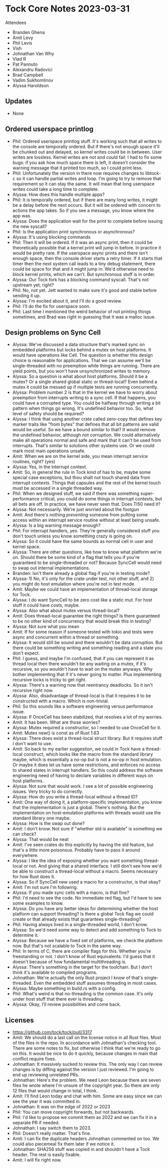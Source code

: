# Tock Core Notes 2023-03-31

Attendees
 - Branden Ghena
 - Amit Levy
 - Phil Levis
 - Vish
 - Johnathan Van Why
 - Vlad R
 - Pat Pannuto
 - Alexandru Radovici
 - Brad Campbell
 - Vadim Sukhomlinov
 - Alyssa Haroldson


## Updates
 * None


## Ordered userspace printlog
 * Phil: Ordered userspace printlog stuff. It's working such that all writes to the console are temporally ordered. But if there's not enough space it'll be chunked out and delayed, so kernel writes could be in between. User writes are lossless. Kernel writes are not and could fail. I had to fix some bugs: if you ask how much space there is left, it doesn't consider the warning message that it printed too much, so I could print less.
 * Phil: Unfortunately the version in there now requires changes to libtock-c so it can handle partial writes and loop. I'm going to try to remove that requirement so it can stay the same. It will mean that long userspace writes could take a long time to complete.
 * Alyssa: How does this handle multiple apps?
 * Phil: It is temporally ordered, but if there are many long writes, it might be a delay before the next occurs. But it will be ordered with concern to actions the app takes. So if you see a message, you know where the app was.
 * Alyssa: Does the application wait for the print to complete before issuing the new syscall?
 * Phil: Is the application print synchronous or asynchronous?
 * Alyssa: It's using blocking commands
 * Phil: Then it will be ordered. If it was an async print, then it could be theoretically possible that a kernel print will jump in before. In practice it would be pretty rare. If the userspace async prints and there isn't enough space, then the console driver starts a retry timer. If it starts that timer then the next system call leads to a tiny debug statement, there could be space for that and it might jump in. We'd otherwise need to block kernel prints, which we can't. But synchronous stuff is in order.
 * Alyssa: Our Tock fork has a blocking command syscall. That's not upstream yet, right?
 * Phil: No, not yet. Jett wanted to make sure it's good and stable before sending it up.
 * Alyssa: I'm excited about it, and I'll do a good review.
 * Phil: I'll do the fix for userspace soon.
 * Phil: Last time I mentioned the weird behavior of not printing things sometimes, and Brad was right in guessing that it was a malloc issue.


## Design problems on Sync Cell
 * Alyssa: We've discussed a data structure that's marked sync on embedded platforms but locks behind a mutex on host platforms. It would have operations like Cell. The question is whether this design choice is reasonable for applications. That we can assume we'll be single-threaded with no preemption while things are running. There are yield points, but you won't have unsynchronized writes to memory.
 * Alyssa: So a question is what about host platforms. Should it be a mutex? Or a single shared global static or thread-local? Even behind a mutex it could be messed up if multiple tests are running concurrently.
 * Alyssa: Problem number 2 is that in the kernel we have to worry about preemption from interrupts writing to a sync cell. If that happens, you could have a corrupted type. You could be halfway through writing a bit pattern when things go wrong. It's undefined behavior too. So, what level of safety should be required?
 * Alyssa: I think that using another crate called zero-copy that defines key marker traits like "from bytes" that defines that all bit patterns are valid would be useful. So we have a bound similar to that? It would remove the undefined behavior, although not corruption. We could alternatively make all operations normal and safe and mark that it can't be used from interrupts. That's similar to solutions other systems use. Or we could mark most main operations unsafe.
 * Amit: When we are on the kernel side, you mean interrupt service routines, right? (yes)
 * Alyssa: Yes, in the interrupt context.
 * Amit: So, in general the rule in Tock kind of has to be, maybe some special case exceptions, but thou shalt not touch shared data from interrupt contexts. Things that capsules and the rest of the kernel touch must be accessed in a single threaded way.
 * Phil: When we designed stuff, we said if there was something super-performance critical, you could do some things in interrupt contexts, but all bets are off. In practice, we have never seen that. Does TI50 need it?
 * Alyssa: Not necessarily. We're just worried about the footgun
 * Amit: And there's nothing _preventing_ someone from putting some access within an interrupt service routine without at least being unsafe.
 * Alyssa: Is a big warning message enough?
 * Phil: For interrupt handlers, yes. They're generally considered stuff you don't touch unless you know something crazy is going on.
 * Alyssa: So it could have the same bounds as normal cell in user and kernel space.
 * Alyssa: There are other questions, like how to know what platform we're on. Should there be some kind of a flag that tells you if you're guaranteed to be single-threaded or not? Because SyncCell would need to swap out internal implementations.
 * Branden: Isn't there already a global flag if you're in testing mode?
 * Alyssa: 1) No, it's only for the crate under test, not other stuff, and 2) you might do host emulation where you're not in test mode.
 * Amit: Maybe we could have an implementation of thread-local storage for Tock.
 * Alyssa: I do want SyncCell to be zero cost like a static mut. For host stuff it could have costs, maybe.
 * Alyssa: Also what about mutex versus thread-local?
 * Amit: Does thread-local guarantee the right things? Is there guaranteed to be no other kind of concurrency that would break this in testing?
 * Alyssa: Not sure what you mean
 * Amit: If for some reason if someone tested with tokio and tests were async and concurrent within a thread or something.
 * Alyssa: It would still be sound and there wouldn't be data corruption. But there could be something writing and something reading and a state you don't expect.
 * Phil: I guess, and maybe I'm confused, that if you can represent it as thread local then there wouldn't be any waiting on a mutex, if it's recursive, so you wouldn't have to wait on the mutex anyways. Why bother implementing that if it's never going to matter. Plus implementing recursive locks is tricky to get right.
 * Alyssa: There's a warning now that reentrancy deadlocks. So it isn't recursive right now.
 * Alyssa: Also, disadvantage of thread-local is that it requires it to be constructed with a macro. Which is non-trivial.
 * Phil: So this sounds like a software engineering versus performance issue.
 * Alyssa: If OnceCell has been stabilized, that resolves a lot of my worries.
 * Amit: It has been. What are those worries?
 * Alyssa: Mutex required a constructor, so I needed to use OnceCell for it.
 * Amit: Mutex new() is const as of Rust 1.63
 * Alyssa: There does exist a thread-local struct library. But it requires stuff I don't want to use.
 * Amit: So back to my earlier suggestion, we could in Tock have a thread-local construct, which looks like the macro from the standard library maybe, which is essentially a no-op but is not a no-op in host emulation. Or maybe it does let us have some restrictions, and enforces no access to shared states in interrupt handlers. So this could address the software engineering need of having to declare variables in different ways on host platforms.
 * Alyssa: Not sure that would work. I see a lot of possible engineering issues. Very tricky to do correctly.
 * Alyssa: How do you write a thread-local without a thread ID?
 * Amit: One way of doing it, a platform-specific implementation, you know that the implementation is just a global. There's nothing. But the implementation on host-emulation platforms with threads would use the standard library one maybe.
 * Alyssa: How is the swap out done?
 * Amit: I don't know. Not sure if "whether std is available" is something we can check?
 * Alyssa: That would be neat
 * Amit: I've seen crates do this explicitly by having the std feature, but that's a little more poisonous. Probably have to pass it around everywhere.
 * Alyssa: I like the idea of exposing whether you want something thread-local or not. And giving that a shared interface. I still don't see how we'd be able to construct a thread-local without a macro. Seems necessary for how Rust does it.
 * Alyssa: So if SyncCell new used a macro for a constructor, is that okay?
 * Amit: I'm not sure I'm following.
 * Alyssa: If you made sync cells with a macro, is that fine?
 * Phil: I'd need to see the code. No immediate red flag, but I'd have to see some examples to know.
 * Alyssa: Do you have any better ideas for determining whether the host platform can support threading? Is there a global Tock flag we could create or that already exists that guarantees single-threading?
 * Phil: Having always lived in a single-threaded world, I don't know.
 * Alyssa: So we'd need some way to detect and add something to Tock to determine it.
 * Alyssa: Because we have a fixed set of platforms, we check the platform now. But that's not scalable to Tock in the same way.
 * Phil: In terms of C, there are compiler flags for this. Whether you're freestanding or not. I don't know of Rust equivalents. I'd guess that it doesn't because of how fundamental multithreading is.
 * Alyssa: There's something in the target for the toolchain. But I don't think it's available to compiled programs.
 * Johnathan: We're actually the only Rust project I know of that's single-threaded. Even the embedded stuff assumes threading in most cases.
 * Alyssa: Maybe something in build.rs with a config.
 * Phil: What's weird is that no-threading is the common case. It's only under host stuff that there ever is threading.
 * Alyssa: Okay, I'll review possibilities and come back.


## Licenses
 * https://github.com/tock/tock/pull/3317
 * Amit: We should do a last call on the license notice in all Rust files. Most of the files in the repo. In accordance with Johnathan's checking tool. There are some notes to fix, but otherwise I think that we're ready to go on this. It would be nice to do it quickly, because changes in main that conflict require fixes.
 * Johnathan: It massively sucked to review this. The only way I can review changes is by diffing against the version I just reviewed. I'm going to end up reviewing unrelated PRs.
 * Johnathan: Here's the problem. We need Leon because there are seven files he wrote where I'm unsure of the copyright year. So there are only 12 files that would change in total, I think.
 * Amit: I'll find Leon today and chat with him. Some are easy since we can see the year it was committed in.
 * Johnathan: It was on the edge of 2022 or 2023
 * Phil: You can move copyright forwards, but not backwards.
 * Phil: I'd like to propose we commit them as 2022 and we can fix it in a separate PR if needed.
 * Johnathan: I say switch them to 2023.
 * Phil: Doesn't really matter. That's fine.
 * Amit: I can fix the duplicate headers Johnathan commented on too. We could also piecemeal fix them later if we notice it.
 * Johnathan: SHA256 stuff was copied in and shouldn't have a Tock header. The rest is easily fixable.
 * Amit: I will fix right now.


